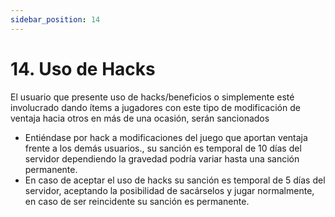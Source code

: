 ```yaml
---
sidebar_position: 14
---
```


# 14. Uso de Hacks

El usuario que presente uso de hacks/beneficios o simplemente esté involucrado dando ítems a jugadores con este tipo de modificación de ventaja hacia otros en más de una ocasión, serán sancionados
- Entiéndase por hack a modificaciones del juego que aportan ventaja frente a los demás usuarios., su sanción es temporal de 10 días del servidor dependiendo la gravedad podría variar hasta una sanción permanente. 
- En caso de aceptar el uso de hacks su sanción es temporal de 5 días del servidor, aceptando la posibilidad de sacárselos y jugar normalmente, en caso de ser reincidente su sanción es permanente.





